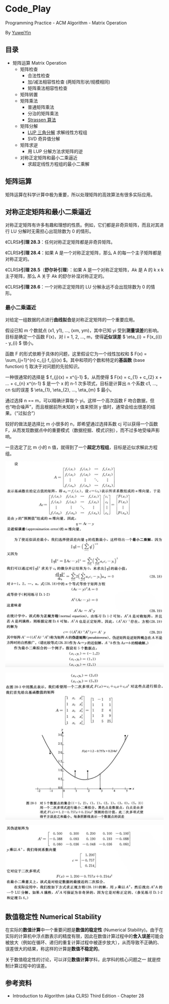 # Code_Play

Programming Practice - ACM Algorithm - Matrix Operation

By [YuweiYin](https://github.com/YuweiYin)

## 目录

- 矩阵运算 Matrix Operation
	- 矩阵检查
		- 合法性检查
		- 加/减法相容性检查 (两矩阵形状/规模相同)
		- 矩阵乘法相容性检查
	- 矩阵转置
	- 矩阵乘法
		- 普通矩阵乘法
		- 分治的矩阵乘法
		- [Strassen 算法](../../divide-conquer/matrix-strassen.py)
	- 矩阵分解
		- [LUP 三角分解](lup-decomposition.py) 求解线性方程组
		- SVD 奇异值分解
	- 矩阵求逆
		- 用 LUP 分解方法求矩阵的逆
	- 对称正定矩阵和最小二乘逼近
		- 求超定线性方程组的最小二乘解

## 矩阵运算

矩阵运算在科学计算中极为重要，所以处理矩阵的高效算法有很多实际应用。

## 对称正定矩阵和最小二乘逼近

对称正定矩阵有许多有趣和理想的性质。例如，它们都是非奇异矩阵，而且对其进行 LU 分解时无需担心出现除数为 0 的情形。

《CLRS》**引理 28.3**：任何对称正定矩阵都是非奇异矩阵。

《CLRS》**引理 28.4**：如果 A 是一个对称正定矩阵，那么 A 的每一个主子矩阵都是对称正定的。

《CLRS》**引理 28.5**（**舒尔补引理**）：如果 A 是一个对称正定矩阵，Ak 是 A 的 k x k 主子矩阵，那么 A 关于 Ak 的舒尔补湿对称正定的。

《CLRS》**引理 28.6**：一个对称正定矩阵的 LU 分解永远不会出现除数为 0 的情形。

### 最小二乘逼近

对给定一组数据的点进行**曲线拟合**是对称正定矩阵的一个重要应用。

假设已知 m 个数就点 (x1, y1), ..., (xm, ym)，其中已知 yi 受到**测量误差**的影响。目标是确定一个函数 F(x)，对 i = 1, 2, ..., m，使得**近似误差** $ \eta_{i} = F(x_{i}) - y_{i} $ 很小。

函数 F 的形式依赖于具体的问题，这里假设它为一个线性加权和 $ F(x) = \sum_{j=1}^{n} c_{j} f_{j}(x) $。其中和项的个数和特定的**基函数** (base function) fj 取决于对问题的先验知识。

一种很通常的选择是 $ f_{j}(x) = x^{j-1} $，从而使得 $ F(x) = c_{1} + c_{2} x + ... + c_{n} x^{n-1} $ 是一个 x 的 n-1 次多项式，目标是计算出 n 个系数 c1, ..., cn 似的误差 $ \eta_{1}, \eta_{2}, ..., \eta_{m} $ 最小。

通过选择 n == m，可以精确计算每个 yi。这样一个高次函数 F 吻合数据，但也“吻合噪声”，而且根据前所未知的 x 值来预测 y 值时，通常会给出很差的结果。（“过拟合”）

较好的做法是选择比 m 小很多的 n，即希望通过选择系数 cj 可以获得一个函数 F，从而发现数据点中的重要模式（数据挖掘、模式识别），而不过多地受噪声影响。

一旦选定了比 m 小的 n 值，就得到了一个**超定方程组**，目标是近似求解此方程组。

![matrix-operation-1](./img/matrix-operation-1.png)

![matrix-operation-2](./img/matrix-operation-2.png)

![matrix-operation-3](./img/matrix-operation-3.png)

![matrix-operation-4](./img/matrix-operation-4.png)

## 数值稳定性 Numerical Stability

在实际的**数值计算**中一个重要问题是**数值的稳定性** (Numerical Stability)。由于在实际的计算机中浮点数表示的精度有限，因此在数值计算过程中的**舍入误差**可能会被放大（例如在循环、递归的重复计算过程中被逐步放大），从而导致不正确的、误差很大的结果，称这样的计算是**数值不稳定的**。

关于数值稳定性的讨论，可以详见**数值计算**学科，此学科的核心问题之一 就是控制计算过程中的误差。

## 参考资料

- Introduction to Algorithm (aka CLRS) Third Edition - Chapter 28
